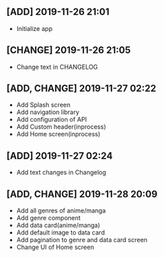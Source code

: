 ## [ADD] 2019-11-26 21:01

- Initialize app

## [CHANGE] 2019-11-26 21:05

- Change text in CHANGELOG

## [ADD, CHANGE] 2019-11-27 02:22

- Add Splash screen
- Add navigation library
- Add configuration of API
- Add Custom header(inprocess)
- Add Home screen(inprocess)

## [ADD] 2019-11-27 02:24

- Add text changes in Changelog

## [ADD, CHANGE] 2019-11-28 20:09

- Add all genres of anime/manga
- Add genre component
- Add data card(anime/manga)
- Add default image to data card
- Add pagination to genre and data card screen
- Change UI of Home screen
